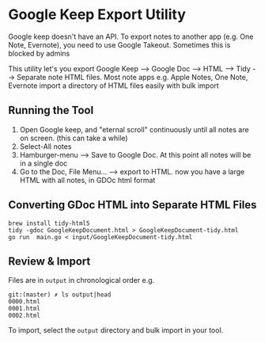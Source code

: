 # Google Keep Export Utility

Google keep doesn't have an API.  To export notes to another app (e.g. One Note,
Evernote), you need to use Google Takeout.  Sometimes this is blocked by admins

This utility let's you export Google Keep --> Google Doc --> HTML --> Tidy --> Separate note HTML files.
Most note apps e.g. Apple Notes, One Note, Evernote import a directory of HTML files easily with bulk import


## Running the Tool

1. Open Google keep, and "eternal scroll" continuously until all notes are on screen. (this can take a while)
2. Select-All notes
1. Hamburger-menu --> Save to Google Doc. At this point all notes will be in a single doc
1. Go to the Doc, File Menu... --> export to HTML. now you have a large HTML with all notes, in GDOc html format




## Converting GDoc HTML into Separate HTML Files
```
brew install tidy-html5
tidy -gdoc GoogleKeepDocument.html > GoogleKeepDocument-tidy.html
go run  main.go < input/GoogleKeepDocument-tidy.html  
```


## Review & Import

Files are in `output` in chronological order e.g. 
```
git:(master) ✗ ls output|head
0000.html
0001.html
0002.html
```

To import, select the `output` directory and bulk import in your tool.